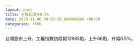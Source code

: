 ```yaml
---
layout: post
title: 台股初段升0.5%
date: 2020-11-06 09:03:30.000000000 +08:00
categories: rthk
---
```


台灣股市上升，加權指數初段報12985點，上升66點，升幅0.5%。
